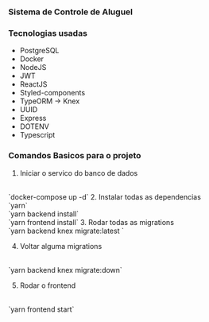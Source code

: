 ### Sistema de Controle de Aluguel


### Tecnologias usadas

- PostgreSQL
- Docker
- NodeJS
- JWT
- ReactJS
- Styled-components
- TypeORM -> Knex
- UUID
- Express
- DOTENV
- Typescript

### Comandos Basicos para o projeto

1. Iniciar o servico do banco de dados
  <br/> 
  `docker-compose up -d`
2. Instalar todas as dependencias
  <br/> 
  `yarn`
  <br/>
  `yarn backend install`
  <br/> 
  `yarn frontend install`
3. Rodar todas as migrations
  <br />
  `yarn backend knex migrate:latest `

4. Voltar alguma migrations
  <br/>
  `yarn backend knex migrate:down`

5. Rodar o frontend
  <br />
  `yarn frontend start`